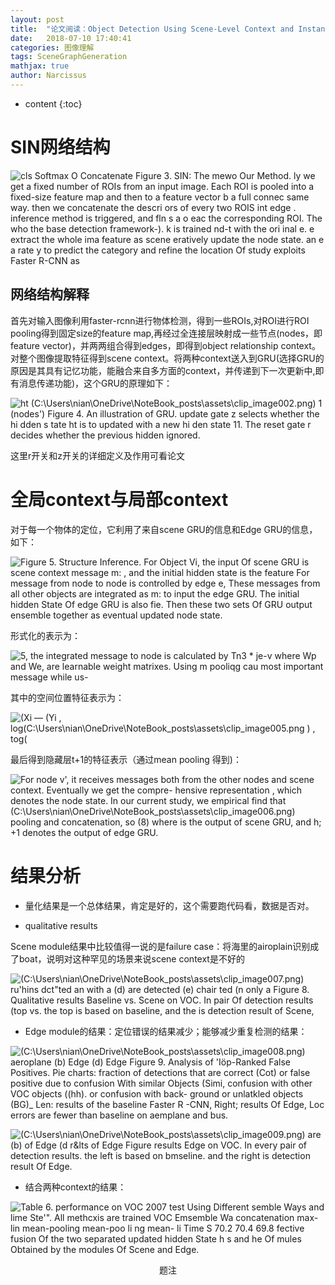 ```yaml
---
layout: post
title:  "论文阅读：Object Detection Using Scene-Level Context and Instance-Level Relationships"
date:   2018-07-10 17:40:41
categories: 图像理解
tags: SceneGraphGeneration
mathjax: true
author: Narcissus
---
```


* content
{:toc}
 

# SIN网络结构

![cls  Softmax  O  Concatenate  Figure 3. SIN: The mewo Our Method. ly we get a fixed number of ROIs from an input image. Each ROI is pooled into a  fixed-size feature map and then to a feature vector b a full connec  same way. then we concatenate the descri ors of every two ROIS int edge .  inference method is triggered, and fln s a o eac  the corresponding ROI. The who  the base detection framework-).  k is trained nd-t  with the ori inal  e. e extract the whole ima feature as scene  eratively update the node state. an e a rate y  to predict the category and refine the location Of  study exploits Faster R-CNN as ](https://ws1.sinaimg.cn/large/007tAU6Agy1fz0ehqx7ncj30rs0dan1q.jpg)

 

## 网络结构解释

首先对输入图像利用faster-rcnn进行物体检测，得到一些ROIs,对ROI进行ROI pooling得到固定size的feature map,再经过全连接层映射成一些节点(nodes，即feature vector)，并两两组合得到edges，即得到object relationship context。对整个图像提取特征得到scene context。将两种context送入到GRU(选择GRU的原因是其具有记忆功能，能融合来自多方面的context，并传递到下一次更新中,即有消息传递功能)，这个GRU的原理如下：

![ht (C:\Users\nian\OneDrive\NoteBook\_posts\assets\clip_image002.png)  1 (nodes')  Figure 4. An illustration of GRU.  update gate z selects  whether the hi dden s tate ht is to updated with a new hi  den state 11. The reset gate r decides whether the previous hidden  ignored. ](https://ws1.sinaimg.cn/large/007tAU6Agy1fz0ehx2zluj30f608zjsi.jpg)

这里r开关和z开关的详细定义及作用可看论文

 

# 全局context与局部context

对于每一个物体的定位，它利用了来自scene GRU的信息和Edge GRU的信息，如下：

![Figure 5. Structure Inference. For Object Vi, the input Of scene  GRU is scene context message m: , and the initial hidden state  is the feature For message from node to  node is controlled by edge e, These messages from all other  objects are integrated as m: to input the edge GRU. The initial  hidden State Of edge GRU is also fie. Then these two sets Of GRU  output ensemble together as eventual updated node state. ](https://ws1.sinaimg.cn/large/007tAU6Agy1fz0eibirmoj30h50esac9.jpg)

形式化的表示为：

![5, the integrated message to node is calculated by  Tn3 *  je-v  where  Wp and We, are learnable weight matrixes. Using m  pooliqg cau most important message while us- ](https://ws1.sinaimg.cn/large/007tAU6Agy1fz0einjdfaj30dw06t0tr.jpg)

 

其中的空间位置特征表示为：

![(Xi — (Yi , log(C:\Users\nian\OneDrive\NoteBook\_posts\assets\clip_image005.png  ) , tog( ](https://ws1.sinaimg.cn/large/007tAU6Aly1fz0eixiqw4j30dl03o3yo.jpg)

最后得到隐藏层t+1的特征表示（通过mean pooling 得到)：

![For node v', it receives messages both from the other  nodes and scene context. Eventually we get the compre-  hensive representation , which denotes the node state.  In our current study, we empirical find that (C:\Users\nian\OneDrive\NoteBook\_posts\assets\clip_image006.png)  pooling and concatenation, so  (8)  where is the output of scene GRU, and h; +1 denotes  the output of edge GRU. ](https://ws1.sinaimg.cn/large/007tAU6Aly1fz0ej69iasj30fr077ta0.jpg)

 

# 结果分析

- 量化结果是一个总体结果，肯定是好的，这个需要跑代码看，数据是否对。

 

- qualitative results

Scene module结果中比较值得一说的是failure case：将海里的airoplain识别成了boat，说明对这种罕见的场景来说scene context是不好的

![(C:\Users\nian\OneDrive\NoteBook\_posts\assets\clip_image007.png) ru'hins dct"ted an with a  (d) are detected (e) chair ted  (n only a  Figure 8. Qualitative results Baseline vs. Scene on VOC. In  pair Of detection results (top vs. the top is based on  baseline, and the is detection result of Scene, ](https://ws1.sinaimg.cn/large/007tAU6Aly1fz0eje88a5j30bg08kwiv.jpg)

 

- Edge module的结果：定位错误的结果减少；能够减少重复检测的结果：

![(C:\Users\nian\OneDrive\NoteBook\_posts\assets\clip_image008.png) aeroplane  (b) Edge  (d) Edge  Figure 9. Analysis of 'Iöp-Ranked False Positives. Pie charts:  fraction of detections that are correct (Cot) or false positive due  to confusion With similar Objects (Simi,  confusion with other VOC objects ((hh). or confusion with back-  ground or unlatkled objects (BG)_ Len: results of the baseline  Faster R -CNN, Right; results Of Edge, Loc errors are fewer than  baseline on aemplane and bus. ](https://ws1.sinaimg.cn/large/007tAU6Aly1fz0ejm836lj30bz0do0ue.jpg)

 

![(C:\Users\nian\OneDrive\NoteBook\_posts\assets\clip_image009.png) are  (b) of Edge  (d r&lts of Edge  Figure results Edge on VOC. In  every pair of detection results. the left is based on bmseline. and  the right is detection result Of Edge. ](https://ws1.sinaimg.cn/large/007tAU6Aly1fz0ejwsmmbj30bn0bg79i.jpg)

- 结合两种context的结果：

![Table 6. performance on VOC 2007 test Using Different  semble Ways and lime Ste'". All methcxis are trained VOC  Emsemble Wa  concatenation  max- lin  mean-pooling  mean-poo li ng  mean- li  Time S  70.2  70.4  69.8  fective fusion Of the two separated updated hidden State h s  and he Of mules Obtained by the modules Of  Scene and Edge. ](https://ws1.sinaimg.cn/large/007tAU6Agy1fz0ekjgfbhj30bq07tjrz.jpg)

 

<center>题注</center>

